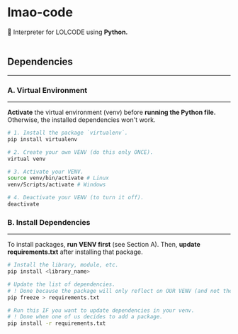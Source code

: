 <!-- Heading -->
# **lmao-code**
🤖 Interpreter for LOLCODE using **Python.**
<br /> <br />

<!-- Installation -->
## **Dependencies**
- - -

### **A. Virtual Environment**
- - -
**Activate** the virtual environment (venv) before **running the Python file.** Otherwise, the installed dependencies won't work.

```bash
# 1. Install the package `virtualenv`.
pip install virtualenv

# 2. Create your own VENV (do this only ONCE).
virtual venv

# 3. Activate your VENV.
source venv/bin/activate # Linux
venv/Scripts/activate # Windows

# 4. Deactivate your VENV (to turn it off).
deactivate
```

### **B. Install Dependencies**
- - -
To install packages, **run VENV first** (see Section A). Then, **update requirements.txt** after installing that package.

```bash
# Install the library, module, etc.
pip install <library_name>

# Update the list of dependencies.
# ! Done because the package will only reflect on OUR VENV (and not the others').
pip freeze > requirements.txt

# Run this IF you want to update dependencies in your venv.
# ! Done when one of us decides to add a package.
pip install -r requirements.txt
```